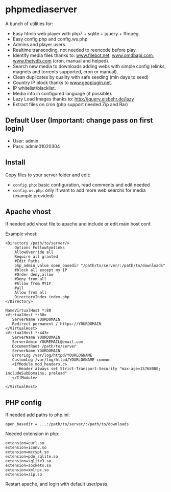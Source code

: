 # phpmediaserver
A bunch of utilities for:
 - Easy html5 web player with php7 + sqlite + jquery + ffmpeg.
 - Easy config.php and config.ws.php
 - Admins and player users.
 - Realtime transcoding, not needed to reencode before play.
 - Identify media files thanks to: www.filebot.net, www.omdbapi.com, www.thetvdb.com (cron, manual and helped).
 - Search new media to downloads adding webs with simple config (elinks, magnets and torrents supported, cron or manual).
 - Clean duplicates by quality with safe seeding (min days to seed)
 - Country IP block thanks to www.geoplugin.net.
 - IP whitelist/blacklist.
 - Media info in configured language (if possible).
 - Lazy Load Images thanks to: http://jquery.eisbehr.de/lazy
 - Extract files on cron (php support needed Zip and Rar)

## Default User (Important: change pass on first login)
 - User: admin
 - Pass: admin01020304
 
## Install
Copy files to your server folder and edit:
 - `config.php`: basic configuration, read comments and edit needed
 - `config.ws.php`: only if want to add more web searchs for media (example provided)

## Apache vhost
If needed add vhost file to apache and include or edit main host conf. 

Example vhost:
```
<Directory /path/to/server/>
    Options FollowSymlinks
    AllowOverride all
    Require all granted
    #Edit Paths
    php_admin_value open_basedir "/path/to/server/:/path/to/downloads"
    #block all except my IP
    #Order deny,allow
    #Deny from all
    #Allow from MYIP
    #all
    Allow from all
    DirectoryIndex index.php
</Directory>

NameVirtualHost *:80
<VirtualHost *:80>
   ServerName YOURDOMAIN
   Redirect permanent / https://YOURDOMAIN
</VirtualHost>
<VirtualHost *:443>
   ServerName YOURDOMAIN
   ServerAdmin YOUREMAIL@email.com
   DocumentRoot /path/to/server
   ServerName YOURDOMAIN
   ErrorLog /var/log/httpd/YOURLOGNAME
   CustomLog /var/log/httpd/YOURLOGNAME common
   <IfModule mod_headers.c>
      Header always set Strict-Transport-Security "max-age=15768000; includeSubDomains; preload"
   </IfModule>

</VirtualHost>
```

## PHP config

If needed add paths to php.ini:
```
open_basedir = ...:/path/to/server/:/path/to/downloads
```

Needed extension in php:
```
extension=curl.so
extension=iconv.so
extension=mcrypt.so
extension=pdo_sqlite.so
extension=sqlite3.so
extension=sockets.so
extension=xmlrpc.so
extension=zip.so
```

Restart apache, and login with default user/pass.
